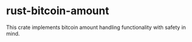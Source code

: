 # rust-bitcoin-amount

This crate implements bitcoin amount handling functionality with safety in mind.
